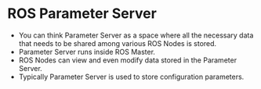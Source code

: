 # ROS Parameter Server

* You can think Parameter Server as a space where all the necessary data that needs to be shared among various ROS Nodes is stored.
* Parameter Server runs inside ROS Master.
* ROS Nodes can view and even modify data stored in the Parameter Server.
* Typically Parameter Server is used to store configuration parameters.

